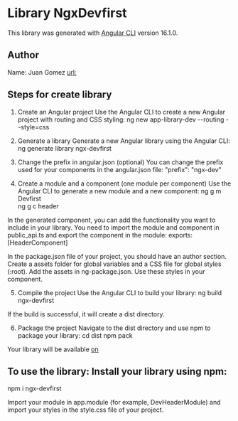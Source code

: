 # Library NgxDevfirst

This library was generated with [Angular CLI](https://github.com/angular/angular-cli) version 16.1.0.

## Author
Name: Juan Gomez
[url:](https://juancgomezs.github.io/)

## Steps for create library

1. Create an Angular project Use the Angular CLI to create a new Angular project with routing and CSS styling:
       ng new app-library-dev --routing --style=css

2. Generate a library Generate a new Angular library using the Angular CLI:
       ng generate library ngx-devfirst

3. Change the prefix in angular.json (optional) You can change the prefix used for your components in the angular.json file:
       "prefix": "ngx-dev"

4. Create a module and a component (one module per component) Use the Angular CLI to generate a new module and a new component:
       ng g m Devfirst	
       ng g c header

In the generated component, you can add the functionality you want to include in your library. You need to import the module and component in public_api.ts and export the component in the module:
       exports: [HeaderComponent]

In the package.json file of your project, you should have an author section. Create a assets folder for global variables and a CSS file for global styles (:root). Add the assets in ng-package.json. Use these styles in your component.

5. Compile the project Use the Angular CLI to build your library:
       ng build ngx-devfirst

If the build is successful, it will create a dist directory.

6. Package the project Navigate to the dist directory and use npm to package your library:
       cd dist
       npm pack

Your library will be available [on](npmjs.com.)

## To use the library: Install your library using npm:

   npm i ngx-devfirst

Import your module in app.module (for example, DevHeaderModule) and import your styles in the style.css file of your project.
